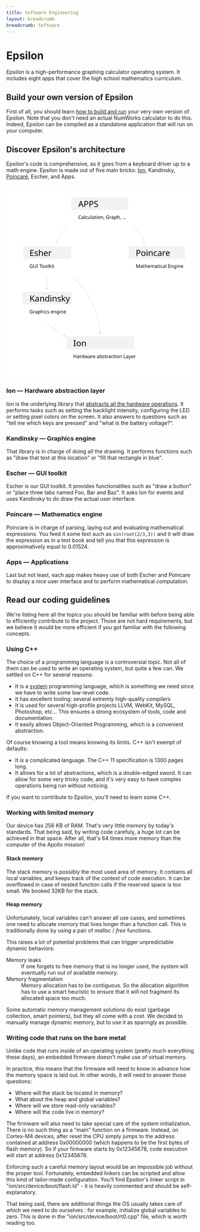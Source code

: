 ```yaml
---
title: Software Engineering
layout: breadcrumb
breadcrumb: Software
---
```

# Epsilon

Epsilon is a high-performance graphing calculator operating system. It includes eight apps that cover the high school mathematics curriculum.

## Build your own version of Epsilon

First of all, you should learn [how to build and run](build/) your very own version of Epsilon. Note that you don't need an actual NumWorks calculator to do this. Indeed, Epsilon can be compiled as a standalone application that will run on your computer.

## Discover Epsilon's architecture

Epsilon's code is comprehensive, as it goes from a keyboard driver up to a math engine. Epsilon is made out of five main bricks: [Ion](<%= p "ion" %>), Kandinsky, [Poincaré](<%= p "poincare" %>), Escher, and Apps.

![Epsilon's architecture](architecture.svg)

### Ion — Hardware abstraction layer

Ion is the underlying library that [abstracts all the hardware operations](ion/). It performs tasks such as setting the backlight intensity, configuring the LED or setting pixel colors on the screen. It also answers to questions such as "tell me which keys are pressed" and "what is the battery voltage?".

### Kandinsky — Graphics engine

That library is in charge of doing all the drawing. It performs functions such as "draw that text at this location" or "fill that rectangle in blue".

### Escher — GUI toolkit

Escher is our GUI toolkit. It provides functionalities such as "draw a button" or "place three tabs named Foo, Bar and Baz". It asks Ion for events and uses Kandinsky to do draw the actual user interface.

### Poincare — Mathematics engine

Poincare is in charge of parsing, laying out and evaluating mathematical expressions. You feed it some text such as `sin(root(2/3,3))` and it will draw the expression as in a text book and tell you that this expression is approximatively equal to 0.01524.

### Apps — Applications

Last but not least, each app makes heavy use of both Escher and Poincare to display a nice user interface and to perform mathematical computation.

## Read our coding guidelines

We're listing here all the topics you should be familiar with before being able to efficiently contribute to the project. Those are not hard requirements, but we believe it would be more efficient if you got familiar with the following concepts.</p>

### Using C++

The choice of a programming language is a controversial topic. Not all of them can be used to write an operating system, but quite a few can. We settled on C++ for several reasons:

- It is a [system](https://en.wikipedia.org/wiki/System_programming_language) programming language, which is something we need since we have to write some low-level code.
- It has excellent tooling: several extremly high-quality compilers
- It is used for several high-profile projects LLVM, WebKit, MySQL, Photoshop, etc... This ensures a strong ecosystem of tools, code and documentation.
- It easily allows Object-Oriented Programming, which is a convenient abstraction.


Of course knowing a tool means knowing its limits. C++ isn't exempt of defaults:</p>
- It *is* a complicated language. The C++ 11 specification is 1300 pages long.
- It allows for a lot of abstractions, which is a double-edged sword. It can allow for some very tricky code, and it's very easy to have complex operations being run without noticing.

If you want to contribute to Epsilon, you'll need to learn some C++.

### Working with limited memory

Our device has 256 KB of RAM. That's very little memory by today's standards. That being said, by writing code carefuly, a huge lot can be achieved in that space. After all, that's 64 times more memory than the computer of the Apollo mission!

#### Stack memory

The stack memory is possibly the most used area of memory. It contains all local variables, and keeps track of the context of code execution. It can be overflowed in case of nested function calls if the reserved space is too small. We booked 32KB for the stack.

#### Heap memory

Unfortunately, local variables can't answer all use cases, and sometimes one need to allocate memory that lives longer than a function call. This is traditionally done by using a pair of *malloc* / *free* functions.

This raises a lot of potential problems that can trigger unpredictable dynamic behaviors:

  <dl class="dl-horizontal">
    <dt>Memory leaks</dt>
    <dd class="text-justify">If one forgets to free memory that is no longer used, the system will eventually run out of available memory.</dd>
    <dt>Memory fragmentation</dt>
    <dd class="text-justify">Memory allocation has to be contiguous. So the allocation algorithm has to use a smart heuristic to ensure that it will not fragment its allocated space too much.</dd>
  </dl>

Some automatic memory management solutions do exist (garbage collection, smart pointers), but they all come with a cost. We decided to manually manage dynamic memory, but to use it as sparingly as possible.

### Writing code that runs on the bare metal

Unlike code that runs inside of an operating system (pretty much everything these days), an embedded firmware doesn't make use of virtual memory.

In practice, this means that the firmware will need to know in advance how the memory space is laid out. In other words, it will need to answer those questions:

- Where will the stack be located in memory?
- What about the heap and global variables?
- Where will we store read-only variables?
- Where will the code live in memory?

The firmware will also need to take special care of the system initialization. There is no such thing as a "main" function on a firmware. Instead, on Cortex-M4 devices, after reset the CPU simply jumps to the address contained at address 0x00000000 (which happens to be the first bytes of flash memory). So if your firmware starts by 0x12345678, code execution will start at address 0x12345678.

Enforcing such a careful memory layout would be an impossible job without the proper tool. Fortunately, embedded linkers can be scripted and allow this kind of tailor-made configuration. You'll find Epsilon's linker script in "ion/src/device/boot/flash.ld" - it is heavily commented and should be self-explanatory.

That being said, there are additional things the OS usually takes care of which we need to do ourselves : for example, initialize global variables to zero. This is done in the "ion/src/device/boot/rt0.cpp" file, which is worth reading too.

